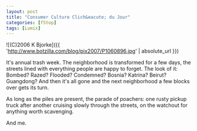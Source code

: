 ```yaml
---
layout: post
title: "Consumer Culture Clich&eacute; du Jour"
categories: [fStop]
tags: [Lumix]
---
```



![(C)2006 K Bjorke]({{ 'http://www.botzilla.com/blog/pix2007/P1060896.jpg' | absolute_url }})


It's annual trash week. The neighborhood is transformed for a few days, the streets lined with everything people are happy to forget. The look of it: Bombed? Razed? Flooded? Condemned? Bosnia? Katrina? Beirut? Guangdong? And then it's all gone and the next neighborhood a few blocks over gets its turn.

As long as the piles are present, the parade of poachers: one rusty pickup truck after another cruising slowly through the streets, on the watchout for anything worth scavenging.

And me.
